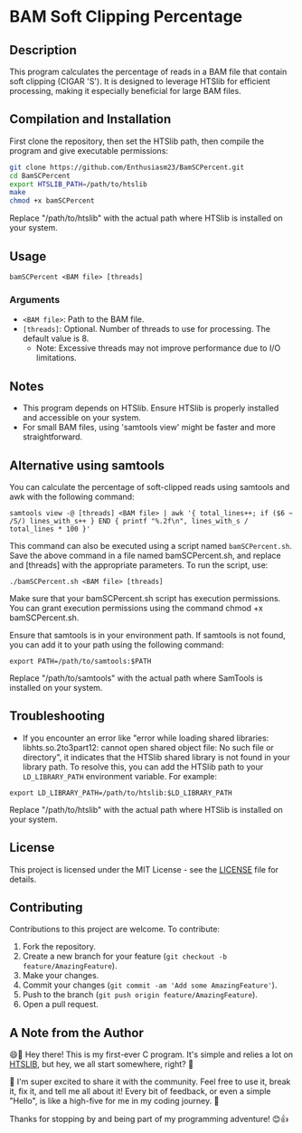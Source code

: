 # BAM Soft Clipping Percentage

## Description
This program calculates the percentage of reads in a BAM file that contain soft clipping (CIGAR 'S'). It is designed to leverage HTSlib for efficient processing, making it especially beneficial for large BAM files.

## Compilation and Installation
First clone the repository, then set the HTSlib path, then compile the program and give executable permissions:

```bash
git clone https://github.com/Enthusiasm23/BamSCPercent.git
cd BamSCPercent
export HTSLIB_PATH=/path/to/htslib
make
chmod +x bamSCPercent
```

Replace "/path/to/htslib" with the actual path where HTSlib is installed on your system.

## Usage
```shell
bamSCPercent <BAM file> [threads]
```

### Arguments

- `<BAM file>`: Path to the BAM file.
- `[threads]`: Optional. Number of threads to use for processing. The default value is 8.
  - Note: Excessive threads may not improve performance due to I/O limitations.

## Notes

- This program depends on HTSlib. Ensure HTSlib is properly installed and accessible on your system.
- For small BAM files, using 'samtools view' might be faster and more straightforward.

## Alternative using samtools

You can calculate the percentage of soft-clipped reads using samtools and awk with the following command:

```shell
samtools view -@ [threads] <BAM file> | awk '{ total_lines++; if ($6 ~ /S/) lines_with_s++ } END { printf "%.2f\n", lines_with_s / total_lines * 100 }'
```
This command can also be executed using a script named `bamSCPercent.sh`. Save the above command in a file named bamSCPercent.sh, and replace <BAM file> and [threads] with the appropriate parameters. To run the script, use:

```shell
./bamSCPercent.sh <BAM file> [threads]
```

Make sure that your bamSCPercent.sh script has execution permissions. You can grant execution permissions using the command chmod +x bamSCPercent.sh.

Ensure that samtools is in your environment path. If samtools is not found, you can add it to your path using the following command:

```shell
export PATH=/path/to/samtools:$PATH
```
Replace "/path/to/samtools" with the actual path where SamTools is installed on your system.

## Troubleshooting

- If you encounter an error like "error while loading shared libraries: libhts.so.2to3part12: cannot open shared object file: No such file or directory", it indicates that the HTSlib shared library is not found in your library path. To resolve this, you can add the HTSlib path to your `LD_LIBRARY_PATH` environment variable. For example:

```shell
export LD_LIBRARY_PATH=/path/to/htslib:$LD_LIBRARY_PATH
```

Replace "/path/to/htslib" with the actual path where HTSlib is installed on your system.

## License
This project is licensed under the MIT License - see the [LICENSE](.LICENSE) file for details.

## Contributing
Contributions to this project are welcome. To contribute:
1. Fork the repository.
2. Create a new branch for your feature (`git checkout -b feature/AmazingFeature`).
3. Make your changes.
4. Commit your changes (`git commit -am 'Add some AmazingFeature'`).
5. Push to the branch (`git push origin feature/AmazingFeature`).
6. Open a pull request.

## A Note from the Author

😄🎉 Hey there! This is my first-ever C program. It's simple and relies a lot on [HTSLIB](https://github.com/samtools/htslib), but hey, we all start somewhere, right? 🚀

🙌 I'm super excited to share it with the community. Feel free to use it, break it, fix it, and tell me all about it! Every bit of feedback, or even a simple "Hello", is like a high-five for me in my coding journey. 🌟

Thanks for stopping by and being part of my programming adventure! 😊👍

